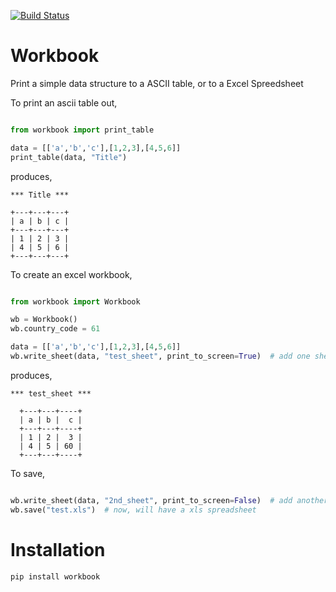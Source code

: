 [![Build Status](https://secure.travis-ci.org/daleobrien/workbook.png)](http://travis-ci.org/daleobrien/workbook)

Workbook
==============

Print a simple data structure to a ASCII table, or to a Excel Spreedsheet

To print an ascii table out,

```python

from workbook import print_table

data = [['a','b','c'],[1,2,3],[4,5,6]]
print_table(data, "Title")
```
produces,
```
*** Title ***

+---+---+---+
| a | b | c |
+---+---+---+
| 1 | 2 | 3 |
| 4 | 5 | 6 |
+---+---+---+
```

To create an excel workbook,
```python

from workbook import Workbook

wb = Workbook()
wb.country_code = 61

data = [['a','b','c'],[1,2,3],[4,5,6]]
wb.write_sheet(data, "test_sheet", print_to_screen=True)  # add one sheet
```
produces,
```
*** test_sheet ***

  +---+---+----+
  | a | b |  c |
  +---+---+----+
  | 1 | 2 |  3 |
  | 4 | 5 | 60 |
  +---+---+----+
```

To save,
```python

wb.write_sheet(data, "2nd_sheet", print_to_screen=False)  # add another
wb.save("test.xls")  # now, will have a xls spreadsheet
```

Installation
============

    pip install workbook

